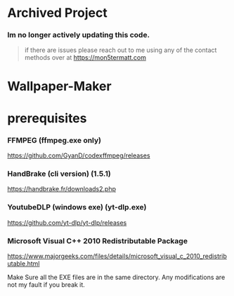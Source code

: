 # Archived Project
### Im no longer actively updating this code.
> if there are issues please reach out to me using any of the contact methods over at https://mon5termatt.com




# Wallpaper-Maker

# prerequisites
### FFMPEG (ffmpeg.exe only)
https://github.com/GyanD/codexffmpeg/releases
### HandBrake (cli version) (1.5.1)
https://handbrake.fr/downloads2.php
### YoutubeDLP (windows exe) (yt-dlp.exe)
https://github.com/yt-dlp/yt-dlp/releases
### Microsoft Visual C++ 2010 Redistributable Package
https://www.majorgeeks.com/files/details/microsoft_visual_c_2010_redistributable.html

Make Sure all the EXE files are in the same directory. Any modifications are not my fault if you break it.
